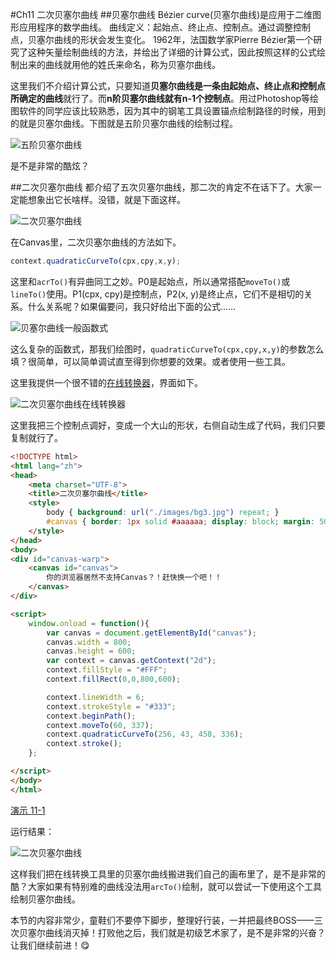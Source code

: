 #Ch11 二次贝塞尔曲线
##贝塞尔曲线
Bézier curve(贝塞尔曲线)是应用于二维图形应用程序的数学曲线。 曲线定义：起始点、终止点、控制点。通过调整控制点，贝塞尔曲线的形状会发生变化。 1962年，法国数学家Pierre Bézier第一个研究了这种矢量绘制曲线的方法，并给出了详细的计算公式，因此按照这样的公式绘制出来的曲线就用他的姓氏来命名，称为贝塞尔曲线。

这里我们不介绍计算公式，只要知道**贝塞尔曲线是一条由起始点、终止点和控制点所确定的曲线**就行了。而**n阶贝塞尔曲线就有n-1个控制点**。用过Photoshop等绘图软件的同学应该比较熟悉，因为其中的钢笔工具设置锚点绘制路径的时候，用到的就是贝塞尔曲线。下图就是五阶贝塞尔曲线的绘制过程。

![五阶贝塞尔曲线](http://7xkcl8.com1.z0.glb.clouddn.com/edu11-1.gif)

是不是非常的酷炫？

##二次贝塞尔曲线
都介绍了五次贝塞尔曲线，那二次的肯定不在话下了。大家一定能想象出它长啥样。没错，就是下面这样。

![二次贝塞尔曲线](http://7xkcl8.com1.z0.glb.clouddn.com/edu11-2.gif)

在Canvas里，二次贝塞尔曲线的方法如下。

```JavaScript
context.quadraticCurveTo(cpx,cpy,x,y);
```

这里和`acrTo()`有异曲同工之妙。P0是起始点，所以通常搭配`moveTo()`或`lineTo()`使用。P1(cpx, cpy)是控制点，P2(x, y)是终止点，它们不是相切的关系。什么关系呢？如果偏要问，我只好给出下面的公式……

![贝塞尔曲线一般函数式](http://7xkcl8.com1.z0.glb.clouddn.com/edu11-3.jpg)

这么复杂的函数式，那我们绘图时，`quadraticCurveTo(cpx,cpy,x,y)`的参数怎么填？很简单，可以简单调试直至得到你想要的效果。或者使用一些工具。

这里我提供一个很不错的[在线转换器](http://tinyurl.com/html5quadratic)，界面如下。

![二次贝塞尔曲线在线转换器](http://7xkcl8.com1.z0.glb.clouddn.com/edu11-4.png-html.jpg)

这里我把三个控制点调好，变成一个大山的形状，右侧自动生成了代码，我们只要复制就行了。

```HTML
<!DOCTYPE html>
<html lang="zh">
<head>
    <meta charset="UTF-8">
    <title>二次贝塞尔曲线</title>
    <style>
        body { background: url("./images/bg3.jpg") repeat; }
        #canvas { border: 1px solid #aaaaaa; display: block; margin: 50px auto; }
    </style>
</head>
<body>
<div id="canvas-warp">
    <canvas id="canvas">
        你的浏览器居然不支持Canvas？！赶快换一个吧！！
    </canvas>
</div>

<script>
    window.onload = function(){
        var canvas = document.getElementById("canvas");
        canvas.width = 800;
        canvas.height = 600;
        var context = canvas.getContext("2d");
        context.fillStyle = "#FFF";
        context.fillRect(0,0,800,600);

        context.lineWidth = 6;
        context.strokeStyle = "#333";
        context.beginPath();
        context.moveTo(60, 337);
        context.quadraticCurveTo(256, 43, 458, 336);
        context.stroke();
    };

</script>
</body>
</html>
```

[演示 11-1](http://airingursb.github.io/canvas/Canvas/11/11-1.html)

运行结果：

![二次贝塞尔曲线](http://7xkcl8.com1.z0.glb.clouddn.com/edu11-5.png-html.jpg)

这样我们把在线转换工具里的贝塞尔曲线搬进我们自己的画布里了，是不是非常的酷？大家如果有特别难的曲线没法用`arcTo()`绘制，就可以尝试一下使用这个工具绘制贝塞尔曲线。

本节的内容非常少，童鞋们不要停下脚步，整理好行装，一并把最终BOSS——三次贝塞尔曲线消灭掉！打败他之后，我们就是初级艺术家了，是不是非常的兴奋？让我们继续前进！😋